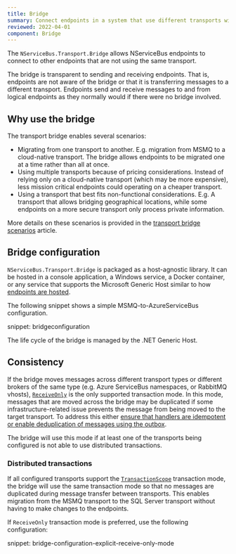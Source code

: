 ```yaml
---
title: Bridge
summary: Connect endpoints in a system that use different transports with the transport bridge
reviewed: 2022-04-01
component: Bridge
---
```


The `NServiceBus.Transport.Bridge` allows NServiceBus endpoints to connect to other endpoints that are not using the same transport.

The bridge is transparent to sending and receiving endpoints. That is, endpoints are not aware of the bridge or that it is transferring messages to a different transport. Endpoints send and receive messages to and from logical endpoints as they normally would if there were no bridge involved.

## Why use the bridge

The transport bridge enables several scenarios:

- Migrating from one transport to another. E.g. migration from MSMQ to a cloud-native transport. The bridge allows endpoints to be migrated one at a time rather than all at once.
- Using multiple transports because of pricing considerations. Instead of relying only on a cloud-native transport (which may be more expensive), less mission critical endpoints could operating on a cheaper transport.
- Using a transport that best fits non-functional considerations. E.g. A transport that allows bridging geographical locations, while some endpoints on a more secure transport only process private information.

More details on these scenarios is provided in the [transport bridge scenarios](scenarios.md) article.

## Bridge configuration

`NServiceBus.Transport.Bridge` is packaged as a host-agnostic library. It can be hosted in a console application, a Windows service, a Docker container, or any service that supports the Microsoft Generic Host similar to how [endpoints are hosted](/nservicebus/hosting/selecting.md).

The following snippet shows a simple MSMQ-to-AzureServiceBus configuration.

snippet: bridgeconfiguration

The life cycle of the bridge is managed by the .NET Generic Host.

## Consistency

If the bridge moves messages across different transport types or different brokers of the same type (e.g. Azure ServiceBus namespaces, or RabbitMQ vhosts), [`ReceiveOnly`](/transports/transactions.md#transactions-transport-transaction-receive-only) is the only supported transaction mode. In this mode, messages that are moved across the bridge may be duplicated if some infrastructure-related issue prevents the message from being moved to the target transport. To address this either [ensure that handlers are idempotent or enable deduplication of messages using the outbox](/transports/transactions.md#transactions-transport-transaction-receive-only-consistency-guarantees).

The bridge will use this mode if at least one of the transports being configured is not able to use distributed transactions.

### Distributed transactions

If all configured transports support the [`TransactionScope`](/transports/transactions.md#transactions-transaction-scope-distributed-transaction) transaction mode, the bridge will use the same transaction mode so that no messages are duplicated during message transfer between transports. This enables migration from the MSMQ transport to the SQL Server transport without having to make changes to the endpoints.

If `ReceiveOnly` transaction mode is preferred, use the following configuration:

snippet: bridge-configuration-explicit-receive-only-mode
